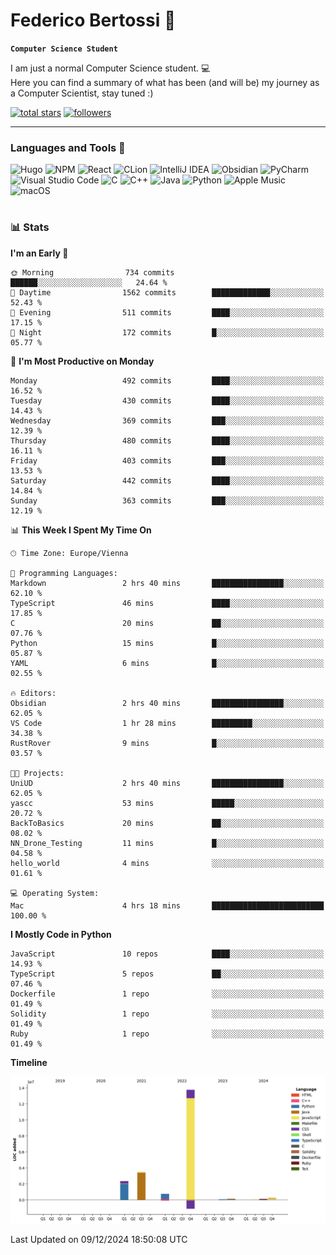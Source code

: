# Federico Bertossi 🚀

**`Computer Science Student`**

[//]: # (Thanks to @ForrestKnight for the inspiration.)

<!-- TODO: Insert a banner image -->

I am just a normal Computer Science student. 💻 </br>
Here you can find a summary of what has been (and will be) my journey as a Computer Scientist, stay tuned :)

   <p>
      <a href="https://github.com/mrBymax?tab=repositories&sort=stargazers">
         <img alt="total stars" title="Total stars on GitHub" src="https://custom-icon-badges.demolab.com/github/stars/mrBymax?color=55960c&style=for-the-badge&labelColor=488207&logo=star"/></a>
<a href="https://github.com/mrBymax?tab=followers">
         <img alt="followers" title="Follow me on Github" src="https://custom-icon-badges.demolab.com/github/followers/mrBymax?color=236ad3&labelColor=1155ba&style=for-the-badge&logo=person-add&label=Follow&logoColor=white"/></a>
   </p>

---

<!-- TODO: Insert a GIF -->
### Languages and Tools 🧰

<!-- TODO: Change it with shields -->
![Hugo](https://img.shields.io/badge/Hugo-black.svg?style=for-the-badge&logo=Hugo)
![NPM](https://img.shields.io/badge/NPM-%23CB3837.svg?style=for-the-badge&logo=npm&logoColor=white)
![React](https://img.shields.io/badge/react-%2320232a.svg?style=for-the-badge&logo=react&logoColor=%2361DAFB)
![CLion](https://img.shields.io/badge/CLion-black?style=for-the-badge&logo=clion&logoColor=white)
![IntelliJ IDEA](https://img.shields.io/badge/IntelliJIDEA-000000.svg?style=for-the-badge&logo=intellij-idea&logoColor=white)
![Obsidian](https://img.shields.io/badge/Obsidian-%23483699.svg?style=for-the-badge&logo=obsidian&logoColor=white)
![PyCharm](https://img.shields.io/badge/pycharm-143?style=for-the-badge&logo=pycharm&logoColor=black&color=black&labelColor=green)
![Visual Studio Code](https://img.shields.io/badge/Visual%20Studio%20Code-0078d7.svg?style=for-the-badge&logo=visual-studio-code&logoColor=white)
![C](https://img.shields.io/badge/c-%2300599C.svg?style=for-the-badge&logo=c&logoColor=white)
![C++](https://img.shields.io/badge/c++-%2300599C.svg?style=for-the-badge&logo=c%2B%2B&logoColor=white)
![Java](https://img.shields.io/badge/java-%23ED8B00.svg?style=for-the-badge&logo=openjdk&logoColor=white)
![Python](https://img.shields.io/badge/python-3670A0?style=for-the-badge&logo=python&logoColor=ffdd54)
![Apple Music](https://img.shields.io/badge/Apple_Music-9933CC?style=for-the-badge&logo=apple-music&logoColor=white)
![macOS](https://img.shields.io/badge/mac%20os-000000?style=for-the-badge&logo=macos&logoColor=F0F0F0)


#

### 📊 Stats

<!-- ![My GitHub stats](https://github-readme-stats.vercel.app/api?username=mrBymax&show_icons=true&theme=dracula) -->


<!--START_SECTION:waka-->
**I'm an Early 🐤** 

```text
🌞 Morning                734 commits         ██████░░░░░░░░░░░░░░░░░░░   24.64 % 
🌆 Daytime                1562 commits        █████████████░░░░░░░░░░░░   52.43 % 
🌃 Evening                511 commits         ████░░░░░░░░░░░░░░░░░░░░░   17.15 % 
🌙 Night                  172 commits         █░░░░░░░░░░░░░░░░░░░░░░░░   05.77 % 
```
📅 **I'm Most Productive on Monday** 

```text
Monday                   492 commits         ████░░░░░░░░░░░░░░░░░░░░░   16.52 % 
Tuesday                  430 commits         ████░░░░░░░░░░░░░░░░░░░░░   14.43 % 
Wednesday                369 commits         ███░░░░░░░░░░░░░░░░░░░░░░   12.39 % 
Thursday                 480 commits         ████░░░░░░░░░░░░░░░░░░░░░   16.11 % 
Friday                   403 commits         ███░░░░░░░░░░░░░░░░░░░░░░   13.53 % 
Saturday                 442 commits         ████░░░░░░░░░░░░░░░░░░░░░   14.84 % 
Sunday                   363 commits         ███░░░░░░░░░░░░░░░░░░░░░░   12.19 % 
```


📊 **This Week I Spent My Time On** 

```text
🕑︎ Time Zone: Europe/Vienna

💬 Programming Languages: 
Markdown                 2 hrs 40 mins       ████████████████░░░░░░░░░   62.10 % 
TypeScript               46 mins             ████░░░░░░░░░░░░░░░░░░░░░   17.85 % 
C                        20 mins             ██░░░░░░░░░░░░░░░░░░░░░░░   07.76 % 
Python                   15 mins             █░░░░░░░░░░░░░░░░░░░░░░░░   05.87 % 
YAML                     6 mins              █░░░░░░░░░░░░░░░░░░░░░░░░   02.55 % 

🔥 Editors: 
Obsidian                 2 hrs 40 mins       ████████████████░░░░░░░░░   62.05 % 
VS Code                  1 hr 28 mins        █████████░░░░░░░░░░░░░░░░   34.38 % 
RustRover                9 mins              █░░░░░░░░░░░░░░░░░░░░░░░░   03.57 % 

🐱‍💻 Projects: 
UniUD                    2 hrs 40 mins       ████████████████░░░░░░░░░   62.05 % 
yascc                    53 mins             █████░░░░░░░░░░░░░░░░░░░░   20.72 % 
BackToBasics             20 mins             ██░░░░░░░░░░░░░░░░░░░░░░░   08.02 % 
NN_Drone_Testing         11 mins             █░░░░░░░░░░░░░░░░░░░░░░░░   04.58 % 
hello_world              4 mins              ░░░░░░░░░░░░░░░░░░░░░░░░░   01.61 % 

💻 Operating System: 
Mac                      4 hrs 18 mins       █████████████████████████   100.00 % 
```

**I Mostly Code in Python** 

```text
JavaScript               10 repos            ████░░░░░░░░░░░░░░░░░░░░░   14.93 % 
TypeScript               5 repos             ██░░░░░░░░░░░░░░░░░░░░░░░   07.46 % 
Dockerfile               1 repo              ░░░░░░░░░░░░░░░░░░░░░░░░░   01.49 % 
Solidity                 1 repo              ░░░░░░░░░░░░░░░░░░░░░░░░░   01.49 % 
Ruby                     1 repo              ░░░░░░░░░░░░░░░░░░░░░░░░░   01.49 % 
```



**Timeline**

![Lines of Code chart](https://raw.githubusercontent.com/mrBymax/mrBymax/main/assets/bar_graph.png)


 Last Updated on 09/12/2024 18:50:08 UTC
<!--END_SECTION:waka-->


[linkedin]: https://linkedin.com/federico-bertossi
[website]:  https://www.federicobertossi.com

</details>
